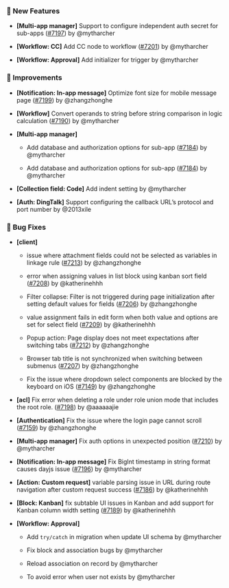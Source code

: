 ### 🎉 New Features

- **[Multi-app manager]** Support to configure independent auth secret for sub-apps ([#7197](https://github.com/nocobase/nocobase/pull/7197)) by @mytharcher

- **[Workflow: CC]** Add CC node to workflow ([#7201](https://github.com/nocobase/nocobase/pull/7201)) by @mytharcher

- **[Workflow: Approval]** Add initializer for trigger by @mytharcher

### 🚀 Improvements

- **[Notification: In-app message]** Optimize font size for mobile message page ([#7199](https://github.com/nocobase/nocobase/pull/7199)) by @zhangzhonghe

- **[Workflow]** Convert operands to string before string comparison in logic calculation ([#7190](https://github.com/nocobase/nocobase/pull/7190)) by @mytharcher

- **[Multi-app manager]**
  - Add database and authorization options for sub-app ([#7184](https://github.com/nocobase/nocobase/pull/7184)) by @mytharcher

  - Add database and authorization options for sub-app ([#7184](https://github.com/nocobase/nocobase/pull/7184)) by @mytharcher

- **[Collection field: Code]** Add indent setting by @mytharcher

- **[Auth: DingTalk]** Support configuring the callback URL’s protocol and port number by @2013xile

### 🐛 Bug Fixes

- **[client]**
  - issue where attachment fields could not be selected as variables in linkage rule ([#7213](https://github.com/nocobase/nocobase/pull/7213)) by @zhangzhonghe

  - error when assigning values in list block using kanban sort field ([#7208](https://github.com/nocobase/nocobase/pull/7208)) by @katherinehhh

  - Filter collapse: Filter is not triggered during page initialization after setting default values for fields ([#7206](https://github.com/nocobase/nocobase/pull/7206)) by @zhangzhonghe

  - value assignment fails in edit form when both value and options are set for select field ([#7209](https://github.com/nocobase/nocobase/pull/7209)) by @katherinehhh

  - Popup action: Page display does not meet expectations after switching tabs ([#7212](https://github.com/nocobase/nocobase/pull/7212)) by @zhangzhonghe

  - Browser tab title is not synchronized when switching between submenus ([#7207](https://github.com/nocobase/nocobase/pull/7207)) by @zhangzhonghe

  - Fix the issue where dropdown select components are blocked by the keyboard on iOS ([#7149](https://github.com/nocobase/nocobase/pull/7149)) by @zhangzhonghe

- **[acl]** Fix error when deleting a role under role union mode that includes the root role. ([#7198](https://github.com/nocobase/nocobase/pull/7198)) by @aaaaaajie

- **[Authentication]** Fix the issue where the login page cannot scroll ([#7159](https://github.com/nocobase/nocobase/pull/7159)) by @zhangzhonghe

- **[Multi-app manager]** Fix auth options in unexpected position ([#7210](https://github.com/nocobase/nocobase/pull/7210)) by @mytharcher

- **[Notification: In-app message]** Fix BigInt timestamp in string format causes dayjs issue ([#7196](https://github.com/nocobase/nocobase/pull/7196)) by @mytharcher

- **[Action: Custom request]** variable parsing issue in URL during route navigation after custom request success ([#7186](https://github.com/nocobase/nocobase/pull/7186)) by @katherinehhh

- **[Block: Kanban]** fix subtable UI issues in Kanban and add support for Kanban column width setting ([#7189](https://github.com/nocobase/nocobase/pull/7189)) by @katherinehhh

- **[Workflow: Approval]**
  - Add `try/catch` in migration when update UI schema by @mytharcher

  - Fix block and association bugs by @mytharcher

  - Reload association on record by @mytharcher

  - To avoid error when user not exists by @mytharcher

